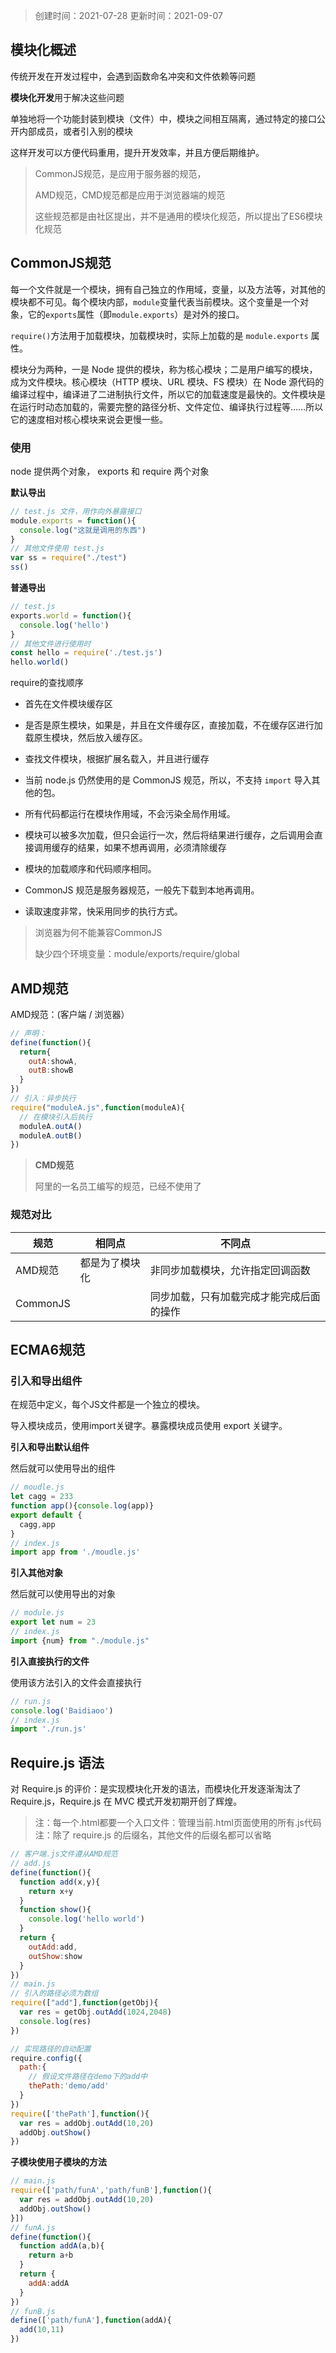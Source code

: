 > 创建时间：2021-07-28
> 更新时间：2021-09-07

## 模块化概述

传统开发在开发过程中，会遇到函数命名冲突和文件依赖等问题

**模块化开发**用于解决这些问题

单独地将一个功能封装到模块（文件）中，模块之间相互隔离，通过特定的接口公开内部成员，或者引入别的模块

这样开发可以方便代码重用，提升开发效率，并且方便后期维护。

> CommonJS规范，是应用于服务器的规范，
>
> AMD规范，CMD规范都是应用于浏览器端的规范
>
> 这些规范都是由社区提出，并不是通用的模块化规范，所以提出了ES6模块化规范

## CommonJS规范

每一个文件就是一个模块，拥有自己独立的作用域，变量，以及方法等，对其他的模块都不可见。每个模块内部，`module`变量代表当前模块。这个变量是一个对象，它的`exports`属性（即`module.exports`）是对外的接口。

`require()`方法用于加载模块，加载模块时，实际上加载的是 `module.exports` 属性。

模块分为两种，一是 Node 提供的模块，称为核心模块；二是用户编写的模块，成为文件模块。核心模块（HTTP 模块、URL 模块、FS 模块）在 Node 源代码的编译过程中，编译进了二进制执行文件，所以它的加载速度是最快的。文件模块是在运行时动态加载的，需要完整的路径分析、文件定位、编译执行过程等……所以它的速度相对核心模块来说会更慢一些。

### 使用

node 提供两个对象， exports 和 require 两个对象

**默认导出**

```js
// test.js 文件，用作向外暴露接口
module.exports = function(){
  console.log("这就是调用的东西")
}
// 其他文件使用 test.js
var ss = require("./test")
ss()
```

**普通导出**

```js
// test.js
exports.world = function(){
  console.log('hello')
}
// 其他文件进行使用时
const hello = require('./test.js')
hello.world()
```

require的查找顺序

- 首先在文件模块缓存区
- 是否是原生模块，如果是，并且在文件缓存区，直接加载，不在缓存区进行加载原生模块，然后放入缓存区。
- 查找文件模块，根据扩展名载入，并且进行缓存



- 当前 node.js 仍然使用的是 CommonJS 规范，所以，不支持 `import` 导入其他的包。
- 所有代码都运行在模块作用域，不会污染全局作用域。
- 模块可以被多次加载，但只会运行一次，然后将结果进行缓存，之后调用会直接调用缓存的结果，如果不想再调用，必须清除缓存
- 模块的加载顺序和代码顺序相同。
- CommonJS 规范是服务器规范，一般先下载到本地再调用。
- 读取速度非常，快采用同步的执行方式。

> 浏览器为何不能兼容CommonJS
>
> 缺少四个环境变量：module/exports/require/global

## AMD规范

AMD规范：(客户端 / 浏览器）

```js
// 声明：
define(function(){
  return{
    outA:showA,
    outB:showB
  }
})
// 引入：异步执行
require("moduleA.js",function(moduleA){
  // 在模块引入后执行
  moduleA.outA()
  moduleA.outB()
})
```

> **CMD规范**
>
> 阿里的一名员工编写的规范，已经不使用了

### 规范对比

| 规范     | 相同点         | 不同点                                   |
| -------- | -------------- | ---------------------------------------- |
| AMD规范  | 都是为了模块化 | 非同步加载模块，允许指定回调函数         |
| CommonJS |                | 同步加载，只有加载完成才能完成后面的操作 |



## ECMA6规范

###  引入和导出组件

在规范中定义，每个JS文件都是一个独立的模块。

导入模块成员，使用import关键字。暴露模块成员使用 export 关键字。

**引入和导出默认组件**

然后就可以使用导出的组件

```js
// moudle.js
let cagg = 233
function app(){console.log(app)}
export default {
  cagg,app
}
// index.js
import app from './moudle.js'
```

**引入其他对象**

然后就可以使用导出的对象

```js
// module.js
export let num = 23
// index.js
import {num} from "./module.js"
```

**引入直接执行的文件**

使用该方法引入的文件会直接执行

```js
// run.js
console.log('Baidiaoo')
// index.js
import './run.js'
```

## Require.js 语法

对 Require.js 的评价：是实现模块化开发的语法，而模块化开发逐渐淘汰了 Require.js，Require.js 在 MVC 模式开发初期开创了辉煌。

> 注：每一个.html都要一个入口文件：管理当前.html页面使用的所有.js代码
> 注：除了 require.js 的后缀名，其他文件的后缀名都可以省略

```js
// 客户端.js文件遵从AMD规范
// add.js
define(function(){
  function add(x,y){
    return x+y
  }
  function show(){
    console.log('hello world')
  }
  return {
    outAdd:add,
    outShow:show
  }
})
// main.js
// 引入的路径必须为数组
require(["add"],function(getObj){
  var res = getObj.outAdd(1024,2048)
  console.log(res)
})
```

```js
// 实现路径的自动配置
require.config({
  path:{
    // 假设文件路径在demo下的add中
    thePath:'demo/add'
  }
})
require(['thePath'],function(){
  var res = addObj.outAdd(10,20)
  addObj.outShow()
})
```

**子模块使用子模块的方法**

```js
// main.js
require(['path/funA','path/funB'],function(){
  var res = addObj.outAdd(10,20)
  addObj.outShow()
}])
// funA.js
define(function(){
  function addA(a,b){
    return a+b
  }
  return {
    addA:addA
  }
})
// funB.js
define(['path/funA'],function(addA){
  add(10,11)
})
```

